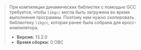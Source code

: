 > При компиляции динамических библиотек с помощью GCC требуется, чтобы `libgcc` могла быть загружена во время выполнения программы. Поэтому нам нужно скопировать библиотеку `libgcc`, которая ранее была собрана для кросс-компилятора.
> - **Версия:** 13.2.0
> - **Время сборки:** 0 ОВС
